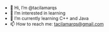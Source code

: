 - 👋 Hi, I’m @tacilamarqs
- 👀 I’m interested in learning
- 🌱 I’m currently learning C++ and Java
- 📫 How to reach me: tacilamarqs@gmail.com 

<!---
tacilamarqs/tacilamarqs is a ✨ special ✨ repository because its `README.md` (this file) appears on your GitHub profile.
You can click the Preview link to take a look at your changes.
--->
